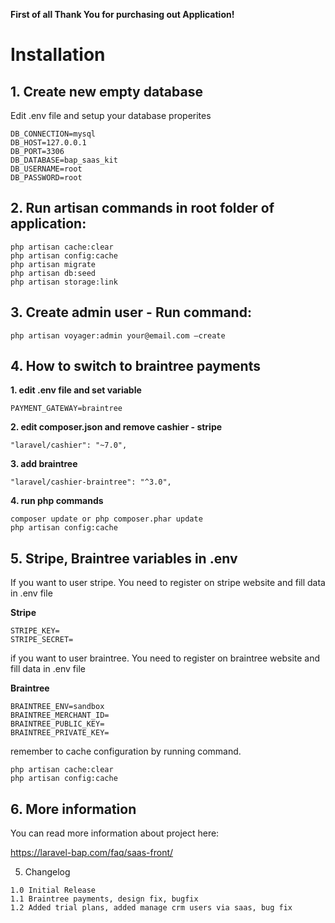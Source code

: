 **First of all Thank You for purchasing out Application!**

# Installation

## 1. Create new empty database

Edit .env file and setup your database properites

```
DB_CONNECTION=mysql
DB_HOST=127.0.0.1
DB_PORT=3306
DB_DATABASE=bap_saas_kit
DB_USERNAME=root
DB_PASSWORD=root
``` 
## 2. Run artisan commands in root folder of application:

```
php artisan cache:clear
php artisan config:cache
php artisan migrate
php artisan db:seed
php artisan storage:link
```

## 3. Create admin user - Run command:

```
php artisan voyager:admin your@email.com –create
```
## 4. How to switch to braintree payments

**1. edit .env file and set variable**


```
PAYMENT_GATEWAY=braintree
```

**2. edit composer.json and remove cashier - stripe**


```
"laravel/cashier": "~7.0",
```
**3. add braintree** 

```
"laravel/cashier-braintree": "^3.0",
```

**4. run php commands**

```
composer update or php composer.phar update
php artisan config:cache

```

## 5. Stripe, Braintree variables in .env

If you want to user stripe. You need to register on stripe website and fill data in .env file

**Stripe**
```
STRIPE_KEY=
STRIPE_SECRET=
```
if you want to user braintree. You need to register on braintree website and fill data in .env file

**Braintree**
```
BRAINTREE_ENV=sandbox
BRAINTREE_MERCHANT_ID=
BRAINTREE_PUBLIC_KEY=
BRAINTREE_PRIVATE_KEY=
```
remember to cache configuration by running command.

```
php artisan cache:clear
php artisan config:cache
```


## 6. More information

You can read more information about project here:

https://laravel-bap.com/faq/saas-front/

5. Changelog

```
1.0 Initial Release
1.1 Braintree payments, design fix, bugfix
1.2 Added trial plans, added manage crm users via saas, bug fix

```
